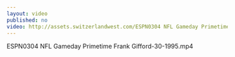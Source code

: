 ```yaml
---
layout: video
published: no
video: http://assets.switzerlandwest.com/ESPN0304 NFL Gameday Primetime Frank Gifford-30-1995.mp4
---
```

ESPN0304 NFL Gameday Primetime Frank Gifford-30-1995.mp4
